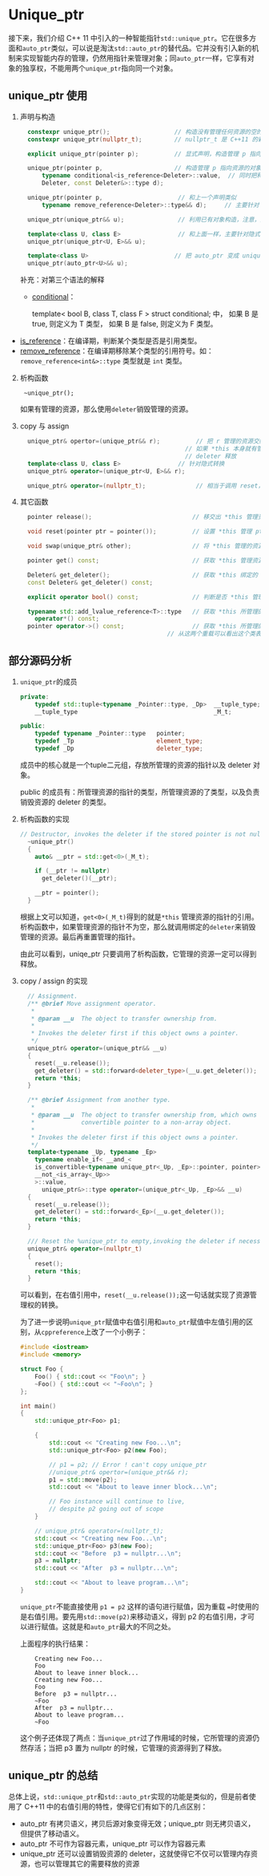 # Unique_ptr

接下来，我们介绍 C++ 11 中引入的一种智能指针`std::unique_ptr`。它在很多方面和`auto_ptr`类似，可以说是淘汰`std::auto_ptr`的替代品。它并没有引入新的机制来实现智能内存的管理，仍然用指针来管理对象；同`auto_ptr`一样，它享有对象的独享权，不能用两个`unique_ptr`指向同一个对象。

## unique_ptr 使用

1. 声明与构造

   ```c++
     constexpr unique_ptr();                  // 构造没有管理任何资源的空的指针
     constexpr unique_ptr(nullptr_t);		  // nullptr_t 是 C++11 的新类型，nullptr 是它的字面值

     explicit unique_ptr(pointer p);          // 显式声明，构造管理 p 指向资源的对象

     unique_ptr(pointer p,                    // 构造管理 p 指向资源的对象
         typename conditional<is_reference<Deleter>::value,  // 同时把释放的函数设为 d
         Deleter, const Deleter&>::type d);                 

     unique_ptr(pointer p,                     // 和上一个声明类似
         typename remove_reference<Deleter>::type&& d);     // 主要针对 (3) 的 d 是右值引用类型时的													  // 重载

     unique_ptr(unique_ptr&& u);               // 利用已有对象构造，注意，这是语义移动                       

     template<class U, class E>                // 和上面一样，主要针对隐式转化的构造
     unique_ptr(unique_ptr<U, E>&& u);

     template<class U>                        // 把 auto_ptr 变成 unique_ptr
     unique_ptr(auto_ptr<U>&& u);
   ```

   补充：对第三个语法的解释

   - [conditional](http://en.cppreference.com/w/cpp/types/conditional)：

     template< bool B, class T, class F > struct conditional; 中， 如果 B 是 true, 则定义为 T 类型， 如果 B 是 false, 则定义为 F 类型。
   
  - [is_reference](http://en.cppreference.com/w/cpp/types/is_reference)：在编译期，判断某个类型是否是引用类型。
   - [remove_reference](http://en.cppreference.com/w/cpp/types/remove_reference)：在编译期移除某个类型的引用符号。如： `remove_reference<int&>::type` 类型就是 `int` 类型。

2. 析构函数

   ```
    ~unique_ptr();
   ```

   如果有管理的资源，那么使用`deleter`销毁管理的资源。

3. copy 与 assign

   ```c++
     unique_ptr& opertor=(unique_ptr&& r);          // 把 r 管理的资源交给 *this,右值引用。
     											 // 如果 *this 本身就有管理的资源，那么先用
     											 // deleter 释放
     template<class U, class E>				   // 针对隐式转换
     unique_ptr& operator=(unique_ptr<U, E>&& r);    

     unique_ptr& operator=(nullptr_t);              // 相当于调用 reset，将管理资源的指针置 nullptr   
   ```

4. 其它函数

   ```c++
     pointer release();                            // 移交出 *this 管理资源的指针。如果 *this 没有管											 //	理资源，则返回 nullptr

     void reset(pointer ptr = pointer());          // 设置 *this 管理 ptr 指向的资源， 如果 *this 本											// 身有管理的资源，则先用 deleter 释放该资源

     void swap(unique_ptr& other);                 // 将 *this 管理的资源和 other管理的资源进行交换

     pointer get() const;                          // 获取 *this 管理资源的指针，如果没有则返回 												// nullptr

     Deleter& get_deleter();                       // 获取 *this 绑定的 deleter
     const Deleter& get_deleter() const;           

     explicit operator bool() const;               // 判断是否 *this 管理有资源

     typename std::add_lvalue_reference<T>::type   // 获取 *this 所管理的对象的左值引用
       operator*() const;
     pointer operator->() const;                   // 获取 *this 所管理的对象的指针
   											// 从这两个重载可以看出这个类表现的像个指针
   ```

## 部分源码分析

1. `unique_ptr`的成员

   ```c++
   private:
       typedef std::tuple<typename _Pointer::type, _Dp>  __tuple_type;      
       __tuple_type                                      _M_t;

   public:
       typedef typename _Pointer::type   pointer;                           
       typedef _Tp                       element_type;                      
       typedef _Dp                       deleter_type;                      
   ```

   成员中的核心就是一个tuple二元组，存放所管理的资源的指针以及 deleter 对象。

   public 的成员有：所管理资源的指针的类型，所管理资源的了类型，以及负责销毁资源的 deleter 的类型。

2. 析构函数的实现

   ```c++
   // Destructor, invokes the deleter if the stored pointer is not null.
     ~unique_ptr()
     {
       auto& __ptr = std::get<0>(_M_t);                 

       if (__ptr != nullptr)                            
         get_deleter()(__ptr);

       __ptr = pointer();                               
     }
   ```

   根据上文可以知道，`get<0>(_M_t)`得到的就是`*this` 管理资源的指针的引用。析构函数中，如果管理资源的指针不为空，那么就调用绑定的`deleter`来销毁管理的资源。最后再重置管理的指针。

   由此可以看到，uniqe_ptr 只要调用了析构函数，它管理的资源一定可以得到释放。

3. copy / assign 的实现

   ```c++
     // Assignment.
     /** @brief Move assignment operator.
      *
      * @param __u  The object to transfer ownership from.
      *
      * Invokes the deleter first if this object owns a pointer.
      */
     unique_ptr& operator=(unique_ptr&& __u)                         
     {
       reset(__u.release());
       get_deleter() = std::forward<deleter_type>(__u.get_deleter());
       return *this;
     }

     /** @brief Assignment from another type.
      *
      * @param __u  The object to transfer ownership from, which owns a
      *             convertible pointer to a non-array object.
      *
      * Invokes the deleter first if this object owns a pointer.
      */
     template<typename _Up, typename _Ep>                             
       typename enable_if< __and_<
       is_convertible<typename unique_ptr<_Up, _Ep>::pointer, pointer>,
       __not_<is_array<_Up>>
       >::value,
         unique_ptr&>::type operator=(unique_ptr<_Up, _Ep>&& __u)
     {
       reset(__u.release());
       get_deleter() = std::forward<_Ep>(__u.get_deleter());
       return *this;
     }

     /// Reset the %unique_ptr to empty,invoking the deleter if necessary.
     unique_ptr& operator=(nullptr_t)                                 
     {
       reset();
       return *this;
     }
   ```

   可以看到，在右值引用中，`reset(__u.release());`这一句话就实现了资源管理权的转换。

   为了进一步说明`unique_ptr`赋值中右值引用和`auto_ptr`赋值中左值引用的区别，从`cppreference`上改了一个小例子：

   ```c++
   #include <iostream>
   #include <memory>

   struct Foo {
       Foo() { std::cout << "Foo\n"; }
       ~Foo() { std::cout << "~Foo\n"; }
   };

   int main() 
   {
       std::unique_ptr<Foo> p1;

       {
           std::cout << "Creating new Foo...\n";
           std::unique_ptr<Foo> p2(new Foo);

           // p1 = p2; // Error ! can't copy unique_ptr
           //unique_ptr& opertor=(unique_ptr&& r);
           p1 = std::move(p2);
           std::cout << "About to leave inner block...\n";

           // Foo instance will continue to live, 
           // despite p2 going out of scope
       }

       // unique_ptr& operator=(nullptr_t);
       std::cout << "Creating new Foo...\n"; 
       std::unique_ptr<Foo> p3(new Foo); 
       std::cout << "Before  p3 = nullptr...\n"; 
       p3 = nullptr;
       std::cout << "After  p3 = nullptr...\n"; 

       std::cout << "About to leave program...\n";
   }
   ```

    `unique_ptr`不能直接使用 `p1 = p2` 这样的语句进行赋值，因为重载 `=`时使用的是右值引用。要先用`std::move(p2)`来移动语义，得到 p2 的右值引用，才可以进行赋值。这就是和`auto_ptr`最大的不同之处。

   上面程序的执行结果：

   ```
       Creating new Foo...
       Foo
       About to leave inner block...
       Creating new Foo...
       Foo
       Before  p3 = nullptr...
       ~Foo
       After  p3 = nullptr...
       About to leave program...
       ~Foo
   ```

   这个例子还体现了两点：当`unique_ptr`过了作用域的时候，它所管理的资源仍然存活；当把 p3 置为 nullptr 的时候，它管理的资源得到了释放。

## unique_ptr 的总结

总体上说，`std::unique_ptr`和`std::auto_ptr`实现的功能是类似的，但是前者使用了 C++11 中的右值引用的特性，使得它们有如下的几点区别：

- auto_ptr 有拷贝语义，拷贝后源对象变得无效；unique_ptr 则无拷贝语义，但提供了移动语义。
- auto_ptr 不可作为容器元素，unique_ptr 可以作为容器元素
- unique_ptr 还可以设置销毁资源的 deleter，这就使得它不仅可以管理内存资源，也可以管理其它的需要释放的资源


